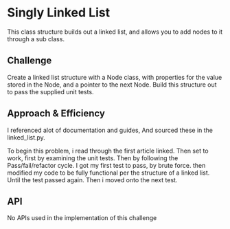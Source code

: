 # Singly Linked List
This class structure builds out a linked list, and allows you to add nodes to it through a sub class.

## Challenge
Create a linked list structure with a Node class, with properties for the value stored in the Node,
and a pointer to the next Node. Build this structure out to pass the supplied unit tests.

## Approach & Efficiency
I referenced alot of documentation and guides, And sourced these in the linked_list.py.

To begin this problem, i read through the first article linked. Then set to work, first by examining the unit tests.
Then by following the Pass/fail/refactor cycle. I got my first test to pass, by brute force. then modified my code
to be fully functional per the structure of a linked list. Until the test passed again. Then i moved onto the next
test.

## API
No APIs used in the implementation of this challenge
